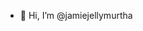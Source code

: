 - 👋 Hi, I’m @jamiejellymurtha

<!---
jamiejellymurtha/jamiejellymurtha is a ✨ special ✨ repository because its `README.md` (this file) appears on your GitHub profile.
You can click the Preview link to take a look at your changes.
--->
